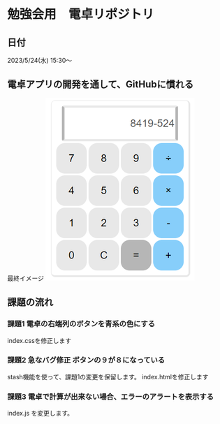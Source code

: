# 勉強会用　電卓リポジトリ

## 日付
2023/5/24(水) 15:30～

## 電卓アプリの開発を通して、GitHubに慣れる

最終イメージ
![電卓](image/calculator1.png)

## 課題の流れ
### 課題1 電卓の右端列のボタンを青系の色にする

index.cssを修正します

### 課題2 急なバグ修正 ボタンの９が８になっている

stash機能を使って、課題1の変更を保留します。
index.htmlを修正します

### 課題3 電卓で計算が出来ない場合、エラーのアラートを表示する

index.js を変更します。